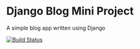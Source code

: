# Django Blog Mini Project

A simple blog app written using Django

[![Build Status](https://travis-ci.com/MelBiggs/django-blog.svg?branch=master)](https://travis-ci.com/MelBiggs/django-blog)